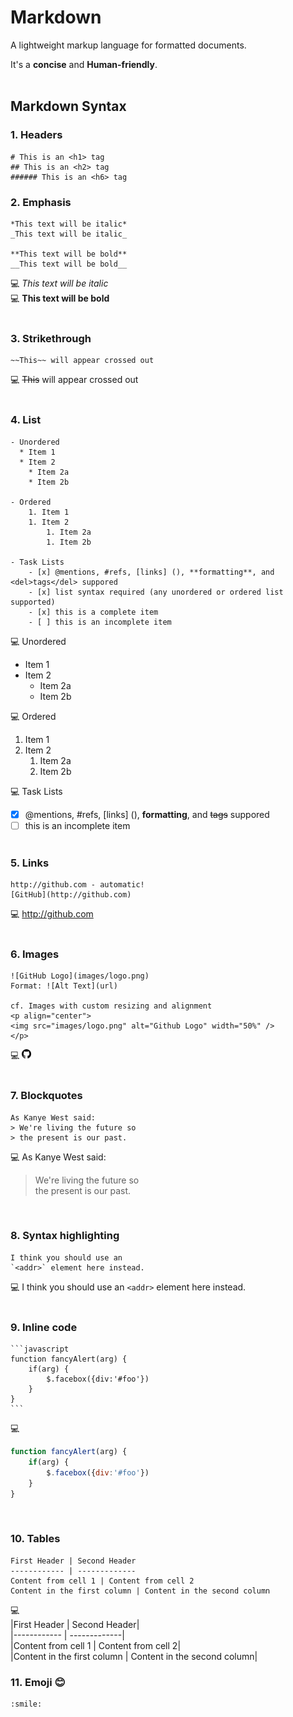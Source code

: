 # Markdown
A lightweight markup language for formatted documents. 

It's a **concise**  and __Human-friendly__.
<br/><br/>

## Markdown Syntax
### 1. Headers  
    # This is an <h1> tag
    ## This is an <h2> tag  
    ###### This is an <h6> tag

### 2. Emphasis
    *This text will be italic*
    _This text will be italic_

    **This text will be bold**
    __This text will be bold__

💻 *This text will be italic*  
💻 **This text will be bold**
<br/><br/>

### 3. Strikethrough
    ~~This~~ will appear crossed out

💻 ~~This~~ will appear crossed out
<br/><br/>

### 4. List
    - Unordered
      * Item 1
      * Item 2
        * Item 2a
        * Item 2b

    - Ordered
        1. Item 1
        1. Item 2
            1. Item 2a
            1. Item 2b

    - Task Lists
        - [x] @mentions, #refs, [links] (), **formatting**, and <del>tags</del> suppored
        - [x] list syntax required (any unordered or ordered list supported)
        - [x] this is a complete item
        - [ ] this is an incomplete item

💻 Unordered
* Item 1  
* Item 2  
    * Item 2a  
    * Item 2b 

💻 Ordered
1. Item 1  
1. Item 2  
    1. Item 2a  
    1. Item 2b  

💻 Task Lists
- [x] @mentions, #refs, [links] (), **formatting**, and <del>tags</del> suppored
- [ ] this is an incomplete item
<br/><br/>

### 5. Links
    http://github.com - automatic!
    [GitHub](http://github.com)

💻 http://github.com
<br/><br/>

### 6. Images
    ![GitHub Logo](images/logo.png)
    Format: ![Alt Text](url)

    cf. Images with custom resizing and alignment
    <p align="center">
    <img src="images/logo.png" alt="Github Logo" width="50%" />
    </p>

💻 <img src="./images/logo.png" width="15" height="15">
<br/><br/>

### 7. Blockquotes
    As Kanye West said:
    > We're living the future so
    > the present is our past.

💻 As Kanye West said:
> We're living the future so  
> the present is our past.

<br/>

### 8. Syntax highlighting
    I think you should use an
    `<addr>` element here instead.

💻 I think you should use an `<addr>` element here instead.
<br/><br/>

### 9. Inline code
    ```javascript
    function fancyAlert(arg) {
        if(arg) {
            $.facebox({div:'#foo'})
        }
    }
    ```

💻  
```javascript
function fancyAlert(arg) {
    if(arg) {
        $.facebox({div:'#foo'})
    }
}
```
<br/>

### 10. Tables
    First Header | Second Header
    ------------ | -------------
    Content from cell 1 | Content from cell 2
    Content in the first column | Content in the second column

💻  
|First Header | Second Header|  
|------------ | -------------|  
|Content from cell 1 | Content from cell 2|  
|Content in the first column | Content in the second column|
<br/>

### 11. Emoji 😊
    :smile:
